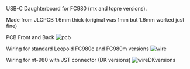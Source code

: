 USB-C Daughterboard for FC980 (mx and topre versions).  

Made from JLCPCB 1.6mm thick (original was 1mm but 1.6mm worked just fine)

PCB Front and Back
![pcb](https://i.imgur.com/O7lIlsJ.jpg)

Wiring for standard Leopold FC980c and FC980m versions
![wire](https://i.imgur.com/MKFhohm.jpg)

Wiring for nt-980 with JST connector (DK versions)
![wireDKversions](https://i.imgur.com/EeUCm7Z.jpg)

